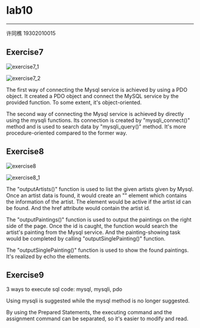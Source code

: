 # lab10

-------

许同樵 19302010015

## Exercise7

   ![exercise7_1](../screenshot/Exercise7_1.png)  

   ![exercise7_2](../screenshot/Exercise7_2.png)
   
The first way of connecting the Mysql service is achieved by using a PDO object. It created a PDO object and connect the MySQL service by the provided function. To some extent, it's object-oriented.

The second way of connecting the Mysql service is achieved by directly using the mysqli functions. Its connection is created by "mysqli_connect()" method and is used to search data by "mysqli_query()" method. It's more procedure-oriented compared to the former way.

## Exercise8

   ![exercise8](../screenshot/Exercise8.png)

   ![exercise8_1](../screenshot/Exercise8_1.png)

The "outputArtists()" function is used to list the given artists given by Mysql. Once an artist data is found, it would create an "<a>" element which contains the information of the artist. The element would be active if the artist id can be found. And the href attribute would contain the artist id.

The "outputPaintings()" function is used to output the paintings on the right side of the page. Once the id is caught, the function would search the artist's painting from the Mysql service. And the painting-showing task would be completed by calling "outputSinglePainting()" function.

The "outputSinglePainting()" function is used to show the found paintings. It's realized by echo the elements.

## Exercise9

3 ways to execute sql code: mysql, mysqli, pdo

Using mysqli is suggested while the mysql method is no longer suggested.

By using the Prepared Statements, the executing command and the assignment command can be separated, so it's easier to modify and read.